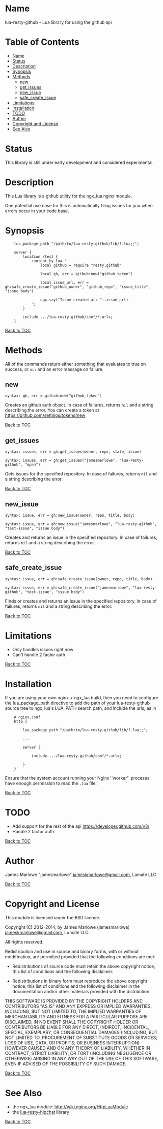 Name
====

lua-resty-github - Lua library for using the github api

Table of Contents
=================

* [Name](#name)
* [Status](#status)
* [Description](#description)
* [Synopsis](#synopsis)
* [Methods](#methods)
    * [new](#new)
    * [get_issues](#get_issues)
    * [new_issue](#new_issue)
    * [safe_create_issue](#safe_create_issue)
* [Limitations](#limitations)
* [Installation](#installation)
* [TODO](#todo)
* [Author](#author)
* [Copyright and License](#copyright-and-license)
* [See Also](#see-also)

Status
======

This library is still under early development and considered experimental.

Description
===========

This Lua library is a github utility for the ngx_lua nginx module.

One potential use case for this is automatically filing issues for you when errors occur in your code base.

Synopsis
========

```
    lua_package_path "/path/to/lua-resty-github/lib/?.lua;;";
    
    server {
        location /test {
            content_by_lua '
                local github = require "resty.github"
                
                local gh, err = github:new("github_token")
                
                local issue_url, err = gh:safe_create_issue("github_owner", "github_repo", "issue_title", "issue_body")
                
                ngx.say("Issue created at: "..issue_url)
            ';
        }
        
        include .../lua-resty-github/conf/*.urls;
    }
```

[Back to TOC](#table-of-contents)

Methods
=======

All of the commands return either something that evaluates to true on success, or `nil` and an error message on failure.

new
---
`syntax: gh, err = github:new("github_token")`

Creates an github auth object. In case of failures, returns `nil` and a string describing the error. You can create a token at https://github.com/settings/tokens/new

[Back to TOC](#table-of-contents)

get_issues
----------
`syntax: issues, err = gh:get_issues(owner, repo, state, issue)`

`syntax: issues, err = gh:get_issues("jamesmarlowe", "lua-resty-github", "open")`

Gets issues for the specified repository. In case of failures, returns `nil` and a string describing the error.

[Back to TOC](#table-of-contents)

new_issue
---------
`syntax: issue, err = gh:new_issue(owner, repo, title, body)`

`syntax: issue, err = gh:new_issue("jamesmarlowe", "lua-resty-github", "test-issue", "issue body")`

Creates and returns an issue in the specified repository. In case of failures, returns `nil` and a string describing the error.

[Back to TOC](#table-of-contents)

safe_create_issue
-----------------
`syntax: issue, err = gh:safe_create_issue(owner, repo, title, body)`

`syntax: issue, err = gh:safe_create_issue("jamesmarlowe", "lua-resty-github", "test-issue", "issue body")`

Finds or creates and returns an issue in the specified repository. In case of failures, returns `nil` and a string describing the error.

[Back to TOC](#table-of-contents)

Limitations
===========

* Only handles issues right now
* Can't handle 2 factor auth

[Back to TOC](#table-of-contents)

Installation
============

If you are using your own nginx + ngx_lua build, then you need to configure the lua_package_path directive to add the path of your lua-resty-github source tree to ngx_lua's LUA_PATH search path, and include the urls, as in

```nginx
    # nginx.conf
    http {
    
        lua_package_path "/path/to/lua-resty-github/lib/?.lua;;";
        
        ...
        
        server {
        
            include .../lua-resty-github/conf/*.urls;
            
        }
    }
```

Ensure that the system account running your Nginx ''worker'' proceses have
enough permission to read the `.lua` file.

[Back to TOC](#table-of-contents)

TODO
====

* Add support for the rest of the api https://developer.github.com/v3/
* Handle 2 factor auth

[Back to TOC](#table-of-contents)

Author
======

James Marlowe "jamesmarlowe" <jameskmarlowe@gmail.com>, Lumate LLC.

[Back to TOC](#table-of-contents)

Copyright and License
=====================

This module is licensed under the BSD license.

Copyright (C) 2012-2014, by James Marlowe (jamesmarlowe) <jameskmarlowe@gmail.com>, Lumate LLC.

All rights reserved.

Redistribution and use in source and binary forms, with or without
modification, are permitted provided that the following conditions are met:

* Redistributions of source code must retain the above copyright notice, this
  list of conditions and the following disclaimer.

* Redistributions in binary form must reproduce the above copyright notice,
  this list of conditions and the following disclaimer in the documentation
  and/or other materials provided with the distribution.

THIS SOFTWARE IS PROVIDED BY THE COPYRIGHT HOLDERS AND CONTRIBUTORS "AS IS"
AND ANY EXPRESS OR IMPLIED WARRANTIES, INCLUDING, BUT NOT LIMITED TO, THE
IMPLIED WARRANTIES OF MERCHANTABILITY AND FITNESS FOR A PARTICULAR PURPOSE ARE
DISCLAIMED. IN NO EVENT SHALL THE COPYRIGHT HOLDER OR CONTRIBUTORS BE LIABLE
FOR ANY DIRECT, INDIRECT, INCIDENTAL, SPECIAL, EXEMPLARY, OR CONSEQUENTIAL
DAMAGES (INCLUDING, BUT NOT LIMITED TO, PROCUREMENT OF SUBSTITUTE GOODS OR
SERVICES; LOSS OF USE, DATA, OR PROFITS; OR BUSINESS INTERRUPTION) HOWEVER
CAUSED AND ON ANY THEORY OF LIABILITY, WHETHER IN CONTRACT, STRICT LIABILITY,
OR TORT (INCLUDING NEGLIGENCE OR OTHERWISE) ARISING IN ANY WAY OUT OF THE USE
OF THIS SOFTWARE, EVEN IF ADVISED OF THE POSSIBILITY OF SUCH DAMAGE.

[Back to TOC](#table-of-contents)

See Also
========
* the ngx_lua module: http://wiki.nginx.org/HttpLuaModule
* the [lua-resty-hipchat](https://github.com/jamesmarlowe/lua-resty-hipchat) library

[Back to TOC](#table-of-contents)
